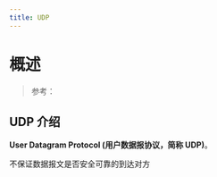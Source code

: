 ```yaml
---
title: UDP
---
```


# 概述

> 参考：

## UDP 介绍

**User Datagram Protocol (用户数据报协议，简称 UDP)**。

不保证数据报文是否安全可靠的到达对方
